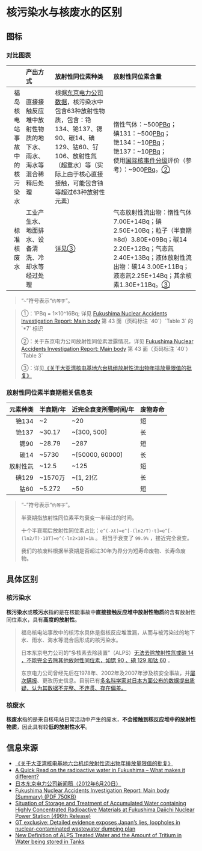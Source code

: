 # 核污染水与核废水的区别

## 图标

### 对比图表

| | 产出方式 | 放射性同位素种类 | 放射性同位素含量 |
|--:|:--|:--|:--|
| 福岛核电站事故中的核污染水 | 直接接触反应堆中放射性物质的地下水、雨水、海水等混合稀释后处理 | 根据[东京电力公司数据](https://www4.tepco.co.jp/en/press/corp-com/release/2012/1205638_1870.html)，核污染水中包含63种放射性物质，包含：铯134、铯137、锶90、碳14、碘129、钴60、钌106、放射性氚（超重水）等（实际上由于核心直接接触，可能包含铀等超过63种放射性元素） | 惰性气体：~500[PBq](#pbq)；<br/>碘131：~500[PBq](#pbq)；<br/>铯134：~10[PBq](#pbq)；<br/>铯137：~10[PBq](#pbq)；<br/>使用[国际核事件分级](#twi)评价（参考）：~900[PBq](#pbq)。[②](#twi)|
| 标准核废水 | 工业产生水、地面排水、设备清洗、冷却水等经过处理 | [详见③](#gov) | 气态放射性流出物：惰性气体7.00E+14Bq；碘2.50E+10Bq；粒子（半衰期≥8d）3.80E+09Bq；碳14 2.20E+12Bq；气态氚2.40E+13Bq；液体放射性流出物：碳14 3.00E+11Bq；液态氚2.25E+14Bq；其余核素1.30E+11Bq。[③](#gov) |

>“`~`”符号表示“`约等于`”。
<blockquote>
<p id="pbq">①：1PBq = 1×10^16Bq; 详见 <a href="https://www4.tepco.co.jp/en/press/corp-com/release/betu12_e/images/120620e0102.pdf">Fukushima Nuclear Accidents Investigation Report: Main body</a> 第 43 面（页码标注 `40`）`Table 3` 的 `*7` 标识</p>
<p id="twi">②：关于东京电力公司放射性同位素泄露情况，详见 <a href="https://www4.tepco.co.jp/en/press/corp-com/release/betu12_e/images/120620e0102.pdf">Fukushima Nuclear Accidents Investigation Report: Main body</a> 第 43 面（页码标注 `40`）`Table 3`</p>
<p id="gov">③：详见<a href="https://www.mee.gov.cn/gkml/sthjbgw/haq/201707/t20170717_417967.htm">《关于大亚湾核电基地六台机组放射性流出物年排放量限值的批复》</a></p>
</blockquote>

### 放射性同位素半衰期相关信息表

| 元素种类 | 半衰期/年 | 近完全衰变所需时间/年 | 废物寿命 |
|--:|:--|:--|:--|
| 铯134 | ~2 | ~20 | 短 |
| 铯137 | ~30.17 | ~[300, 500] | 长 |
| 锶90 | ~28.79 | ~287 | 短 |
| 碳14 | ~5730 | ~[50000, 60000] | 长 |
| 放射性氚 | ~12.5 | ~125 | 短 |
| 碘129 | ~1570万 | ~[1, 2]亿 | 长 |
| 钴60 | ~5.272 | ~50 | 短 |

> “`~`”符号表示“`约等于`”。
>
> 半衰期指放射性同位素平均衰变一半经过的时间。
>
> 十个半衰期后放射性同位素占比：`e^(-λt)=e^[-(ln2/T)·t]=e^[-(ln2/T)·10T]=e^(-ln2×10)=1‰` 。
> 相当于衰变了 `99.9%` ，接近完全衰变。
>
> 我们的核废料根据半衰期是否超过30年为界分为短寿命废物、长寿命废物。

## 具体区别

### 核污染水

**核污染水**或**核污水**指的是在核能事故中**直接接触反应堆中放射性物质**的含有放射性同位素水，具有**高度的放射性**。

> 福岛核电站事故中的核污水具体是指核反应堆泄漏，从而与被污染过的地下水、雨水、海水等混合后形成的核污染水。
>
> 日本东京电力公司的“多核素去除装置”（ALPS）[无法去除放射性氚或碳 14 ，不能完全去除其他放射性同位素，如锶 90 、碘 129 和钴 60](https://www.greenpeace.org/eastasia/blog/6540/a-quick-read-on-the-radioactive-water-in-fukushima-what-makes-it-different/) 。
>
> 东京电力公司曾经先后在1978年、2002年及2007年涉及核安全事故，并[屡次瞒报](https://www.globaltimes.cn/page/202306/1291969.shtml)、更改历史信息。目前已有[多名科学家对日本方面公布的数据提出质疑，认为其数据不完整、不连贯、存在偏差。](https://www.globaltimes.cn/page/202306/1291969.shtml)

### 核废水

**核废水**指的是来自核电站日常活动中产生的废水，**不会接触到核反应堆中的放射性物质**，因此具有较**低的放射性水平**。

## 信息来源

- [《关于大亚湾核电基地六台机组放射性流出物年排放量限值的批复》](https://www.mee.gov.cn/gkml/sthjbgw/haq/201707/t20170717_417967.htm)
- [A Quick Read on the radioactive water in Fukushima – What makes it different?](https://www.greenpeace.org/eastasia/blog/6540/a-quick-read-on-the-radioactive-water-in-fukushima-what-makes-it-different/)
- [日本东京电力公司新闻稿（2012年6月20日）](https://www4.tepco.co.jp/en/press/corp-com/release/2012/1205638_1870.html)
- [Fukushima Nuclear Accidents Investigation Report: Main body (Summary) (PDF 750KB)](https://www4.tepco.co.jp/en/press/corp-com/release/betu12_e/images/120620e0102.pdf)
- [Situation of Storage and Treatment of Accumulated Water containing Highly Concentrated Radioactive Materials at Fukushima Daiichi Nuclear Power Station (496th Release)](https://www.tepco.co.jp/en/hd/decommission/information/newsrelease/watermanagement/pdf/2021/watermanagement_20210405-e.pdf)
- [GT exclusive: Detailed evidence exposes Japan’s lies, loopholes in nuclear-contaminated wastewater dumping plan](https://www.globaltimes.cn/page/202306/1291969.shtml)
- [New Definition of ALPS Treated Water and the Amount of Tritium in Water being stored in Tanks](https://www4.tepco.co.jp/en/decommission/progress/watertreatment/images/20210427.pdf)
